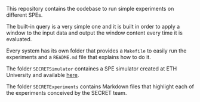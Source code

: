 This repository contains the codebase to run simple experiments
on different SPEs.

The built-in query is a very simple one and it is built in order to apply
a window to the input data and output the window content every time it
is evaluated.

Every system has its own folder that provides a `Makefile` to easily
run the experiments and a `README.md` file that explains how to do it.

The folder `SECRETSimulator` containes a SPE simulator created at ETH University
and available [here](https://www.systems.ethz.ch/research/SECRET/).

The folder `SECRETExperiments` contains Markdown files that highlight each of the
experiments conceived by the SECRET team.

